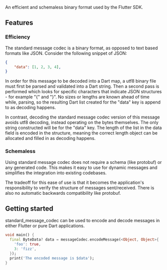 An efficient and schemaless binary format used by the Flutter SDK.

## Features

### Efficiency

The standard message codec is a binary format, as opposed to text based formats
like JSON. Consider the following snippet of JSON:

```json
{
    "data": [1, 2, 3, 4],
}
```

In order for this message to be decoded into a Dart map, a utf8 binary file must
first be parsed and validated into a Dart string. Then a second pass is performed
which looks for specific characters that indicate JSON structures - for example
"{" and "}". No sizes or lengths are known ahead of time while, parsing, so the
resulting Dart list created for the "data" key is append to as decoding happens.

In contrast, decoding the standard message codec version of this message avoids
utf8 decoding, instead operating on the bytes themselves. The only string constructed
will be for the "data" key. The length of the list in the data field is encoded in
the structure, meaning the correct length object can be allocated and filled in
as decoding happens.

### Schemaless

Using standard message codec does not require a schema (like protobuf) or any
generated code. This makes it easy to use for dynamic messages and simplifies
the integration into existing codebases.

The tradeoff for this ease of use is that it becomes the application's
responsibility to verify the structure of messages sent/received. There is also
no automatic backwards compatibility like protobuf.

## Getting started

standard_message_codec can be used to encode and decode messages in either Flutter
or pure Dart applications.

```dart
void main() {
  final ByteData? data = messageCodec.encodeMessage(<Object, Object>{
    'foo': true,
    3: 'fizz',
  });
  print('The encoded message is $data');
}

```
